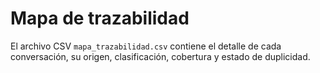 # Mapa de trazabilidad

El archivo CSV `mapa_trazabilidad.csv` contiene el detalle de cada conversación, su origen, clasificación, cobertura y estado de duplicidad.
